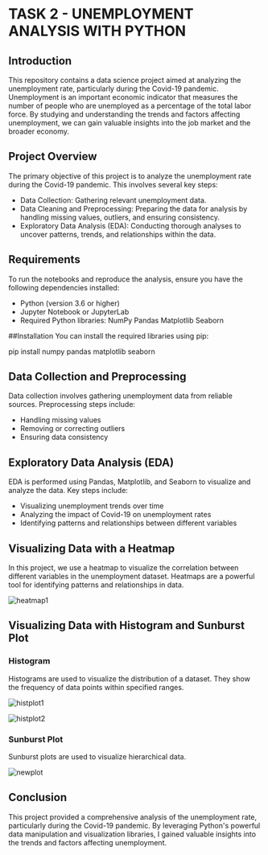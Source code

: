 # TASK 2 - UNEMPLOYMENT ANALYSIS WITH PYTHON
## Introduction
This repository contains a data science project aimed at analyzing the unemployment rate, particularly during the Covid-19 pandemic. Unemployment is an important economic indicator that measures the number of people who are unemployed as a percentage of the total labor force. By studying and understanding the trends and factors affecting unemployment, we can gain valuable insights into the job market and the broader economy.

## Project Overview
The primary objective of this project is to analyze the unemployment rate during the Covid-19 pandemic. This involves several key steps:

- Data Collection: Gathering relevant unemployment data.
- Data Cleaning and Preprocessing: Preparing the data for analysis by handling missing values, 
  outliers, and ensuring consistency.
- Exploratory Data Analysis (EDA): Conducting thorough analyses to uncover patterns, trends, and 
  relationships within the data.

## Requirements
To run the notebooks and reproduce the analysis, ensure you have the following dependencies installed:

- Python (version 3.6 or higher)
- Jupyter Notebook or JupyterLab
- Required Python libraries:
    NumPy
    Pandas
    Matplotlib
    Seaborn

##Installation
You can install the required libraries using pip:

pip install numpy pandas matplotlib seaborn

## Data Collection and Preprocessing
Data collection involves gathering unemployment data from reliable sources. Preprocessing steps include:

- Handling missing values
- Removing or correcting outliers
- Ensuring data consistency

## Exploratory Data Analysis (EDA)
EDA is performed using Pandas, Matplotlib, and Seaborn to visualize and analyze the data. Key steps include:

- Visualizing unemployment trends over time
- Analyzing the impact of Covid-19 on unemployment rates
- Identifying patterns and relationships between different variables

## Visualizing Data with a Heatmap
In this project, we use a heatmap to visualize the correlation between different variables in the unemployment dataset. Heatmaps are a powerful tool for identifying patterns and relationships in data.

![heatmap1](https://github.com/AnishaBeera/OIBSIP-Oasis-Infobyte-task2/assets/171479100/4cb32a29-4c67-4ef4-95a2-7821d320de15)

## Visualizing Data with Histogram and Sunburst Plot
### Histogram
Histograms are used to visualize the distribution of a dataset. They show the frequency of data points within specified ranges.

![histplot1](https://github.com/AnishaBeera/OIBSIP-Oasis-Infobyte-task2/assets/171479100/ff420a7d-4541-40b1-b2d5-56fb07cf9f18)

![histplot2](https://github.com/AnishaBeera/OIBSIP-Oasis-Infobyte-task2/assets/171479100/ae7c05f3-6582-4aa3-a78c-16d6fe427471)

### Sunburst Plot
Sunburst plots are used to visualize hierarchical data. 

![newplot](https://github.com/AnishaBeera/OIBSIP-Oasis-Infobyte-task2/assets/171479100/44edba03-d78b-43dd-9129-9114535b103a)

## Conclusion
This project provided a comprehensive analysis of the unemployment rate, particularly during the Covid-19 pandemic. By leveraging Python's powerful data manipulation and visualization libraries, I gained valuable insights into the trends and factors affecting unemployment.






